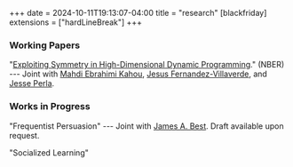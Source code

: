 +++
date = 2024-10-11T19:13:07-04:00
title = "research"
[blackfriday]
  extensions = ["hardLineBreak"]
+++

### Working Papers 

"[Exploiting Symmetry in High-Dimensional Dynamic Programming](https://www.nber.org/papers/w28981)." (NBER) --- Joint with [Mahdi Ebrahimi Kahou](https://sites.google.com/site/mahdiebrahimikahou/), [Jesus Fernandez-Villaverde](https://www.sas.upenn.edu/~jesusfv/), and [Jesse Perla](https://www.jesseperla.com/). 

### Works in Progress

"Frequentist Persuasion" --- Joint with [James A. Best](https://sites.google.com/site/jamesalaricbest/). Draft available upon request.

"Socialized Learning"